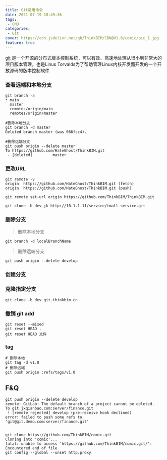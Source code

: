 ```yaml
---
title: Git常用命令
date: 2021-07-19 18:49:36
tags:
 - CMD
categories:
 - Git
cover: https://cdn.jsdelivr.net/gh/ThinkBIM/CDN@V1.0/comic/pic_1.jpg
feature: true
---
```


[git](https://git-scm.com/) 是一个开源的分布式版本控制系统，可以有效、高速地处理从很小到非常大的项目版本管理。也是Linus Torvalds为了帮助管理Linux内核开发而开发的一个开放源码的版本控制软件

### 查看远端和本地分支

```shell
git branch -a
* main
  master
  remotes/origin/main
  remotes/origin/master

#删除本地分支
git branch -d master
Deleted branch master (was 066fcc4).

#删除远端分支
git push origin --delete master
To https://github.com/HateGhost/ThinkBIM.git
 - [deleted]         master
```

### 更改URL

```shell
git remote -v
origin	https://github.com/HateGhost/ThinkBIM.git (fetch)
origin	https://github.com/HateGhost/ThinkBIM.git (push)
```

```shell
git remote set-url origin https://github.com/ThinkBIM/ThinkBIM.git
```



```shell
git clone -b dev_jk http://10.1.1.11/service/tmall-service.git

```

### 删除分支

> 删除本地分支

```shell
git branch -d localBranchName
```

> 删除远端分支

```shell
git push origin --delete develop
```

### 创建分支



### 克隆指定分支

```shell
git clone -b dev git.thinkbim.cn
```



### 撤销 git add

```shell
git reset --mixed
git reset HEAD .
git reset HEAD 文件
```

### tag

```shell
# 删除本地
git tag -d v1.0 
# 删除远端
git push origin :refs/tags/v1.0
```


## F&Q

```shell
git push origin --delete develop
remote: GitLab: The default branch of a project cannot be deleted.
To git.jxqianbao.com:server/finance.git
 ! [remote rejected] develop (pre-receive hook declined)
error: failed to push some refs to 'git@git.demo.com:server/finance.git'


git clone https://github.com/ThinkBIM/comic.git
Cloning into 'comic'...
fatal: unable to access 'https://github.com/ThinkBIM/comic.git/': Encountered end of file
git config --global --unset http.proxy


```










